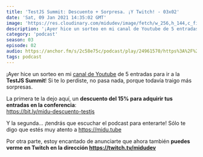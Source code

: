 ```yaml
---
title: 'TestJS Summit: Descuento + Sorpresa. ¡Y Twitch! - 03x02'
date: 'Sat, 09 Jan 2021 14:35:02 GMT'
image: 'https://res.cloudinary.com/midudev/image/fetch/w_256,h_144,c_fill,f_auto/https://d3t3ozftmdmh3i.cloudfront.net/production/podcast_uploaded_episode/7340239/7340239-1610202910941-0cc7520ea8102.jpg'
description: '¡Ayer hice un sorteo en mi canal de Youtube de 5 entradas para ir a la TestJS Summit! Si te lo perdiste, no pasa nada, porque todavía traigo más sorpresas. La primera te la dejo aq'
category: 'podcast'
season: 03
episode: 02
audio: https://anchor.fm/s/2c58e75c/podcast/play/24961570/https%3A%2F%2Fd3ctxlq1ktw2nl.cloudfront.net%2Fstaging%2F2021-0-9%2Fc8cc736e-6646-4e90-e33e-90181bee8908.m4a
tags: podcast
---
```


<p>¡Ayer hice un sorteo en mi <a href="https://midu.tube">canal de Youtube</a> de 5 entradas para ir a la <strong>TestJS Summit</strong>! Si te lo perdiste, no pasa nada, porque todavía traigo más sorpresas.</p>
<p>La primera te la dejo aquí, un <strong>descuento del 15% para adquirir tus entradas en la conferencia</strong>:<br>
<a href="https://bit.ly/midu-descuento-testjs">https://bit.ly/midu-descuento-testjs</a></p>
<p>Y la segunda... ¡tendrás que escuchar el podcast para enterarte! Sólo te digo que estés muy atento a <a href="https://midu.tube">https://midu.tube</a></p>
<p>Por otra parte, estoy encantado de anunciarte que ahora también <strong>puedes verme en Twitch en la dirección </strong><a href="https://twitch.tv/midudev"><strong>https://twitch.tv/midudev</strong></a></p>
<p><br></p>
<p><br></p>

